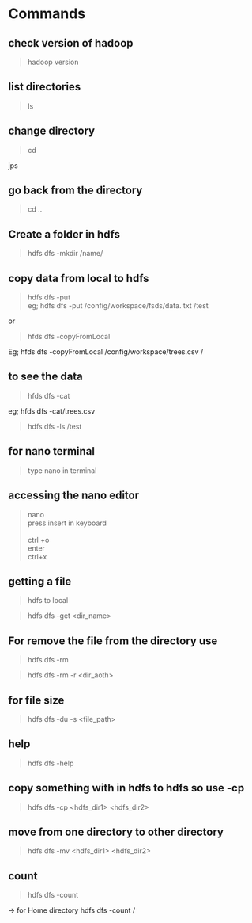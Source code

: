 # Commands

## check version of hadoop 
>hadoop version

## list directories
> ls
## change directory
> cd

jps

## go back from the directory
> cd ..

## Create a folder in hdfs
> hdfs dfs -mkdir /name/<path-of-dir>

## copy data from local to hdfs
>hdfs dfs -put <local-dir-path> <hdfs-path>
<br>eg; hdfs dfs -put /config/workspace/fsds/data.
txt /test

or

>hfds dfs -copyFromLocal <local-dir-path> <hdfs-path>

Eg; hfds dfs -copyFromLocal /config/workspace/trees.csv /

## to see the data
>hfds dfs -cat <file-path>

eg; hfds dfs -cat/trees.csv

>hdfs dfs -ls /test

## for nano terminal
>type nano <filename> in terminal

## accessing the nano editor
> nano <filename><br>
 press insert in keyboard <br>
 <file-name><br>
 ctrl +o<br>
 enter <br>
 ctrl+x<br>

 ## getting a file 

>hdfs to local

>hdfs dfs -get <dir_name>

## For remove the file from the directory use

>hdfs dfs -rm <file or dir_name>

>hdfs dfs -rm -r <dir_aoth> 

## for file size

>hdfs dfs -du -s <file_path>

## help

>hdfs dfs -help

## copy something with in hdfs to hdfs so use -cp

>hdfs dfs -cp <hdfs_dir1> <hdfs_dir2>

## move from one directory to other directory

 >hdfs dfs -mv <hdfs_dir1> <hdfs_dir2>

## count 

>hdfs dfs -count <file-dir>

-> for Home directory
 hdfs dfs -count /  

 
